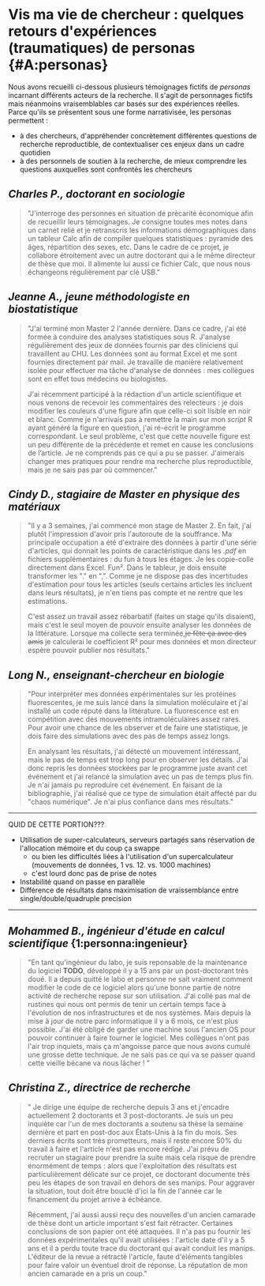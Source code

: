# Vis ma vie de chercheur : quelques retours d'expériences (traumatiques) de personas {#A:personas}

Nous avons recueilli ci-dessous plusieurs témoignages fictifs de *personas* incarnant différents acteurs de la recherche. Il s'agit de personnages fictifs mais néanmoins vraisemblables car basés sur des expériences réelles. Parce qu'ils se présentent sous une forme narrativisée, les personas permettent : 
- à des chercheurs, d'appréhender concrètement différentes questions de recherche reproductible, de contextualiser ces enjeux dans un cadre quotidien
- à des personnels de soutien à la recherche, de mieux comprendre les questions auxquelles sont confrontés les chercheurs

## *Charles P., doctorant en sociologie*
> "J'interroge des personnes en situation de précarité économique afin de recueillir leurs témoignages. Je consigne toutes mes notes dans un carnet relié et je retranscris les informations démographiques dans un tableur Calc afin de compiler quelques statistiques : pyramide des âges, répartition des sexes, etc. Dans le cadre de ce projet, je collabore étroitement avec un autre doctorant qui a le même directeur de thèse que moi. Il alimente lui aussi ce fichier Calc, que nous nous échangeons régulièrement par clé USB."

## *Jeanne A., jeune méthodologiste en biostatistique*
> "J'ai terminé mon Master 2 l'année dernière. Dans ce cadre, j'ai été formée à conduire des analyses statistiques sous R. J'analyse régulièrement des jeux de données fournis par des cliniciens qui travaillent au CHU. Les données sont au format Excel et me sont fournies directement par mail. Je travaille de manière relativement isolée pour effectuer ma tâche d'analyse de données : mes collègues sont en effet tous médecins ou biologistes.   
>  
>J'ai récemment participé à la rédaction d'un article scientifique et nous venons de recevoir les commentaires des relecteurs : je dois modifier les couleurs d'une figure afin que celle-ci soit lisible en noir et blanc. Comme je n'arrivais pas à remettre la main sur mon *script* R ayant généré la figure en question, j'ai ré-écrit le programme correspondant. Le seul problème, c'est que cette nouvelle figure est un peu différente de la précédente et remet en cause les conclusions de l’article. Je ne comprends pas ce qui a pu se passer. J'aimerais changer mes pratiques pour rendre ma recherche plus reproductible, mais je ne sais pas par où commencer."

## *Cindy D., stagiaire de Master en physique des matériaux*
>"Il y a 3 semaines, j'ai commencé mon stage de Master 2. En fait, j'ai plutôt l'impression d'avoir pris l'autoroute de la souffrance. Ma principale occupation a été d'extraire des données à partir d'une série d'articles, qui donnait les points de caractéristique dans les *.pdf* en fichiers supplémentaires : du fun à tous les étages. Je les copie-colle directement dans Excel. Fun². Dans le tableur, je dois ensuite transformer les "." en ",". Comme je ne dispose pas des incertitudes d'estimation pour tous les articles (seuls certains articles les incluent dans leurs résultats), je n'en tiens pas compte et ne rentre que les estimations. 
>
>C'est assez un travail assez rébarbatif (faites un stage qu'ils disaient), mais c'est le seul moyen de pouvoir ensuite analyser les données de la littérature. Lorsque ma collecte sera terminée,~~je fête ça avec des amis~~ je calculerai le coefficient R² pour mes données et mon directeur espère pouvoir publier nos résultats."


## *Long N., enseignant-chercheur en biologie*
>"Pour interpréter mes données expérimentales sur les protéines fluorescentes, 
je me suis lancé dans la simulation moléculaire et j'ai installé un code réputé
dans la littérature. 
La fluorescence est en compétition avec des mouvements intramoléculaires assez
rares. Pour avoir une chance de les observer et de faire une statistique, 
je dois faire des simulations avec des pas de temps assez longs. 
>
>En analysant les résultats, j'ai détecté un mouvement intéressant, mais le 
pas de temps est trop long pour en observer les détails. 
J'ai donc repris les données stockées par le programme juste avant cet événement 
et j'ai relancé la simulation avec un pas de temps plus fin. 
Je n'ai jamais pu reproduire cet événement.
En faisant de la bibliographie, j'ai réalisé que ce type de simulation
était affecté par du "chaos numérique". Je n'ai plus confiance dans mes résultats."

---
QUID DE CETTE PORTION???
- Utilisation de super-calculateurs, serveurs partagés sans
  réservation de l'allocation mémoire et du coup ça swappe
  - ou bien les difficultés liées à l'utilisation d'un
    supercalculateur (mouvements de données, 1 vs. 12. vs. 1000
    machines)
  - c'est lourd donc pas de prise de notes
- Instabilité quand on passe en parallèle
- Différence de résultats dans maximisation de vraissemblance entre
  single/double/quadruple precision
---

## *Mohammed B., ingénieur d'étude en calcul scientifique*  {1:personna:ingenieur}
>"En tant qu'ingénieur du labo, je suis reponsable de la maintenance du logiciel **TODO**, développé il y a 15 ans par un post-doctorant très doué. Il a depuis quitté le labo et personne ne sait vraiment comment modifier le code de ce logiciel alors qu'une bonne partie de notre activité de recherche repose sur son utilisation. J'ai collé pas mal de rustines qui nous ont permis de tenir un certain temps face à l'évolution de nos infrastructures et de nos systèmes. Mais depuis la mise à jour de notre parc informatique il y a 6 mois, ce n'est plus possible. J'ai été obligé de garder une machine sous l'ancien OS pour pouvoir continuer à faire tourner le logiciel. Mes collègues n'ont pas l'air trop inquiets, mais ça m'angoisse parce que nous avons cumulé une grosse dette technique. Je ne sais pas ce qui va se passer quand cette vieille bécane va nous lâcher ! "

## *Christina Z., directrice de recherche*
> " Je dirige une équipe de recherche depuis 3 ans et j'encadre actuellement 2 doctorants et 3 post-doctorants. Je suis un peu inquiète car l'un de mes doctorants a soutenu sa thèse la semaine dernière et part en post-doc aux États-Unis à la fin du mois. Ses derniers écrits sont très prometteurs, mais il reste encore 50% du travail à faire et l'article n'est pas encore rédigé. J'ai prévu de recruter un stagiaire pour prendre la suite mais cela risque de prendre énormément de temps : alors que l'exploitation des résultats est particulièrement délicate sur ce projet, ce doctorant documente très peu les étapes de son travail en dehors de ses manips. Pour aggraver la situation, tout doit être bouclé d'ici la fin de l'année car le financement du projet arrive à échéance.
>
> Récemment, j'ai aussi aussi reçu des nouvelles d'un ancien camarade de thèse dont un article important s'est fait rétracter. Certaines conclusions de son papier ont été attaquées. Il n'a pas pu fournir les données expérimentales qu'il avait utilisées : l'article date d'il y a 5 ans et il a perdu toute trace du doctorant qui avait conduit les manips. L'éditeur de la revue a rétracté l'article, faute d'éléments tangibles pour faire valoir un éventuel droit de réponse. La réputation de mon ancien camarade en a pris un coup." 



